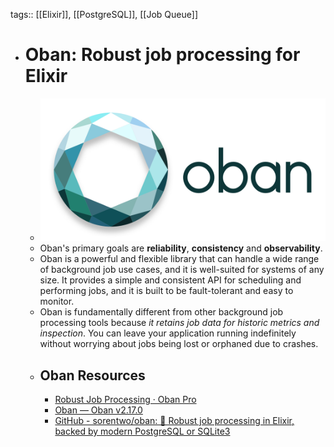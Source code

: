 tags:: [[Elixir]], [[PostgreSQL]], [[Job Queue]]

- # Oban: Robust job processing for Elixir
	- ![oban.png](../assets/oban_1702105408254_0.png)
	- Oban's primary goals are **reliability**, **consistency** and **observability**.
	- Oban is a powerful and flexible library that can handle a wide range of background job use cases, and it is well-suited for systems of any size. It provides a simple and consistent API for scheduling and performing jobs, and it is built to be fault-tolerant and easy to monitor.
	- Oban is fundamentally different from other background job processing tools because *it retains job data for historic metrics and inspection*. You can leave your application running indefinitely without worrying about jobs being lost or orphaned due to crashes.
	- ## Oban Resources
		- [Robust Job Processing · Oban Pro](https://getoban.pro/)
		- [Oban — Oban v2.17.0](https://hexdocs.pm/oban/Oban.html)
		- [GitHub - sorentwo/oban: 💎 Robust job processing in Elixir, backed by modern PostgreSQL or SQLite3](https://github.com/sorentwo/oban)